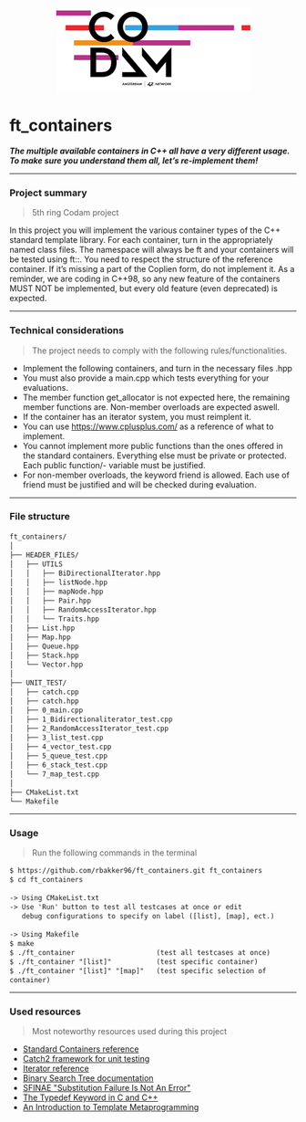 <p align="center">
  <img src="https://github.com/rbakker96/images/blob/master/codam_logo.png">
</p>

# ft_containers
***The multiple available containers in C++ all have a very different usage. To make sure you understand them all, let’s re-implement them!***

---

### Project summary
> 5th ring Codam project

In this project you will implement the various container types of the C++ standard template library. For each container, turn in the appropriately named class files. The namespace will always be ft and your containers will be tested using ft::<container>. You need to respect the structure of the reference container. If it’s missing a part of the Coplien form, do not implement it. As a reminder, we are coding in C++98, so any new feature of the containers MUST NOT be implemented, but every old feature (even deprecated) is expected.

---

### Technical considerations
> The project needs to comply with the following rules/functionalities.

- Implement the following containers, and turn in the necessary files <container>.hpp
- You must also provide a main.cpp which tests everything for your evaluations.
- The member function get_allocator is not expected here, the remaining member functions are. Non-member overloads are expected aswell.
- If the container has an iterator system, you must reimplent it.
- You can use https://www.cplusplus.com/ as a reference of what to implement.
- You cannot implement more public functions than the ones offered in the standard containers. Everything else must be private or protected. Each public function/- variable must be justified.
- For non-member overloads, the keyword friend is allowed. Each use of friend must be justified and will be checked during evaluation.

---

### File structure
    ft_containers/
    │
    ├── HEADER_FILES/
    │   ├── UTILS
    │   │   ├── BiDirectionalIterator.hpp
    │   │   ├── listNode.hpp
    │   │   ├── mapNode.hpp
    │   │   ├── Pair.hpp
    │   │   ├── RandomAccessIterator.hpp
    │   │   └── Traits.hpp
    │   ├── List.hpp
    │   ├── Map.hpp
    │   ├── Queue.hpp
    │   ├── Stack.hpp
    │   └── Vector.hpp
    │
    ├── UNIT_TEST/
    │   ├── catch.cpp
    │   ├── catch.hpp
    │   ├── 0_main.cpp
    │   ├── 1_Bidirectionaliterator_test.cpp
    │   ├── 2_RandomAccessIterator_test.cpp
    │   ├── 3_list_test.cpp
    │   ├── 4_vector_test.cpp
    │   ├── 5_queue_test.cpp
    │   ├── 6_stack_test.cpp
    │   └── 7_map_test.cpp
    │
    ├── CMakeList.txt
    └── Makefile

---

### Usage
> Run the following commands in the terminal

```shell
$ https://github.com/rbakker96/ft_containers.git ft_containers
$ cd ft_containers

-> Using CMakeList.txt
-> Use 'Run' button to test all testcases at once or edit 
   debug configurations to specify on label ([list], [map], ect.)

-> Using Makefile
$ make
$ ./ft_container                    (test all testcases at once)
$ ./ft_container "[list]"           (test specific container)
$ ./ft_container "[list]" "[map]"   (test specific selection of container)
```

---

### Used resources
> Most noteworthy resources used during this project

- <a href="https://www.cplusplus.com/reference/stl/" target="_blank">Standard Containers reference</a>
- <a href="https://github.com/catchorg/Catch2" target="_blank">Catch2 framework for unit testing</a>
- <a href="https://www.cplusplus.com/reference/iterator/" target="_blank">Iterator reference</a>
- <a href="https://algorithmtutor.com/Data-Structures/Tree/Binary-Search-Trees/" target="_blank">Binary Search Tree documentation</a>
- <a href="https://en.cppreference.com/w/cpp/language/sfinae" target="_blank">SFINAE "Substitution Failure Is Not An Error"</a>
- <a href="https://www.cprogramming.com/tutorial/typedef.html#:~:text=The%20typedef%20keyword%20allows%20the,data%20types%20that%20you%20use." target="_blank">The Typedef Keyword in C and C++</a>
- <a href="http://cppedinburgh.uk/slides/201603-tmp.pdf" target="_blank">An Introduction to Template Metaprogramming</a>
